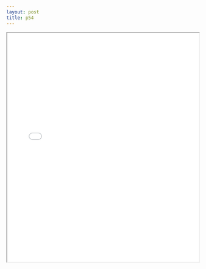 ```yaml
---
layout: post
title: p54
---
```


<div class="pdf-container">
<iframe src="ea/assets/pdfs/p54.pdf" height="600" width="100%" allowFullScreen="true"></iframe>
</div>

